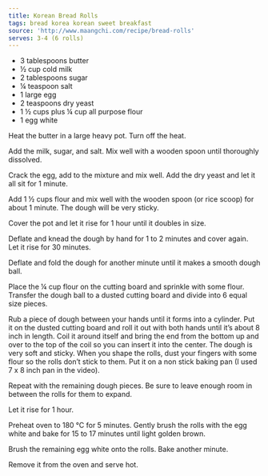 ```yaml
---
title: Korean Bread Rolls
tags: bread korea korean sweet breakfast
source: 'http://www.maangchi.com/recipe/bread-rolls'
serves: 3-4 (6 rolls)
---
```

* 3 tablespoons butter
* ½ cup cold milk
* 2 tablespoons sugar
* ¼ teaspoon salt
* 1 large egg
* 2 teaspoons dry yeast
* 1 ½ cups plus ¼ cup all purpose flour
* 1 egg white

Heat the butter in a large heavy pot. Turn off the heat.

Add the milk, sugar, and salt. Mix well with a wooden spoon until thoroughly dissolved.

Crack the egg, add to the mixture and mix well. Add the dry yeast and let it all sit for 1 minute.

Add 1 ½ cups flour and mix well with the wooden spoon (or rice scoop) for about 1 minute. The dough will be very sticky.

Cover the pot and let it rise for 1 hour until it doubles in size.

Deflate and knead the dough by hand for 1 to 2 minutes and cover again. Let it rise for 30 minutes.

Deflate and fold the dough for another minute until it makes a smooth dough ball.

Place the ¼ cup flour on the cutting board and sprinkle with some flour. Transfer the dough ball to a dusted cutting board and divide into 6 equal size pieces.

Rub a piece of dough between your hands until it forms into a cylinder. Put it on the dusted cutting board and roll it out with both hands until it’s about 8 inch in length. Coil it around itself and bring the end from the bottom up and over to the top of the coil so you can insert it into the center. The dough is very soft and sticky. When you shape the rolls, dust your fingers with some flour so the rolls don’t stick to them. Put it on a non stick baking pan (I used 7 x 8 inch pan in the video).

Repeat with the remaining dough pieces. Be sure to leave enough room in between the rolls for them to expand.

Let it rise for 1 hour.

Preheat oven to 180 °C for 5 minutes. Gently brush the rolls with the egg white and bake for 15 to 17 minutes until light golden brown.

Brush the remaining egg white onto the rolls. Bake another minute.

Remove it from the oven and serve hot.
